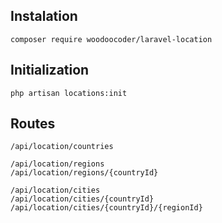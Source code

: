 
## Instalation

```
composer require woodoocoder/laravel-location
```

## Initialization 

```
php artisan locations:init
```

## Routes

```
/api/location/countries

/api/location/regions
/api/location/regions/{countryId}

/api/location/cities
/api/location/cities/{countryId}
/api/location/cities/{countryId}/{regionId}
```
